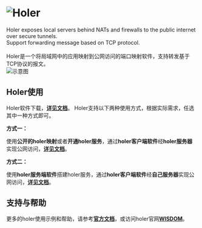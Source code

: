 # ![Holer](http://blog.wdom.net/upload/2019/11/v3sonj7kuogp1orspp1ek7t4jt.png)

Holer exposes local servers behind NATs and firewalls to the public internet over secure tunnels. <br/>
Support forwarding message based on TCP protocol.<br/><br/>
Holer是一个将局域网中的应用映射到公网访问的端口映射软件，支持转发基于TCP协议的报文。<br/>
![示意图](https://github.com/wisdom-projects/holer/blob/8d7794f500cfc2cc33702f92983d1674dab4917e/Image/demo.png)

## Holer使用

Holer软件下载，[**详见文档**](https://github.com/wisdom-projects/holer/releases)。
Holer支持以下两种使用方式，根据实际需求，任选其中一种方式即可。

**方式一：**

使用**公开的holer映射**或者**开通holer服务**，通过**holer客户端软件**经**holer服务器**实现公网访问，[**详见文档**](https://github.com/wisdom-projects/holer-client)。

**方式二：**

使用**holer服务端软件**搭建holer服务，通过**holer客户端软件**经**自己服务器**实现公网访问，[**详见文档**](https://github.com/wisdom-projects/holer-server)。

## 支持与帮助
更多的holer使用示例和帮助，请参考[**官方文档**](http://blog.wdom.net)，或访问holer官网[**WISDOM**](http://wdom.net)。
